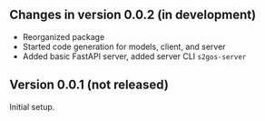 ## Changes in version 0.0.2 (in development)

* Reorganized package
* Started code generation for models, client, and server
* Added basic FastAPI server, added server CLI `s2gos-server`

## Version 0.0.1 (not released) 

Initial setup.
